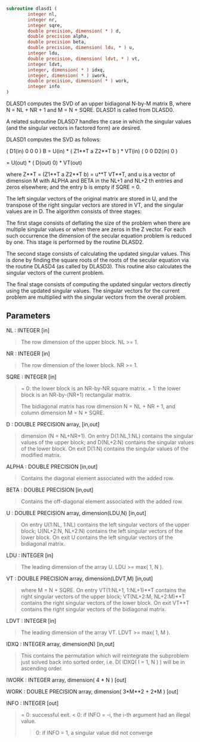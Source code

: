```fortran
subroutine dlasd1 (
        integer nl,
        integer nr,
        integer sqre,
        double precision, dimension( * ) d,
        double precision alpha,
        double precision beta,
        double precision, dimension( ldu, * ) u,
        integer ldu,
        double precision, dimension( ldvt, * ) vt,
        integer ldvt,
        integer, dimension( * ) idxq,
        integer, dimension( * ) iwork,
        double precision, dimension( * ) work,
        integer info
)
```

DLASD1 computes the SVD of an upper bidiagonal N-by-M matrix B,
where N = NL + NR + 1 and M = N + SQRE. DLASD1 is called from DLASD0.

A related subroutine DLASD7 handles the case in which the singular
values (and the singular vectors in factored form) are desired.

DLASD1 computes the SVD as follows:

( D1(in)    0    0       0 )
B = U(in) \* (   Z1\*\*T   a   Z2\*\*T    b ) \* VT(in)
(   0       0   D2(in)   0 )

= U(out) \* ( D(out) 0) \* VT(out)

where Z\*\*T = (Z1\*\*T a Z2\*\*T b) = u\*\*T VT\*\*T, and u is a vector of dimension M
with ALPHA and BETA in the NL+1 and NL+2 th entries and zeros
elsewhere; and the entry b is empty if SQRE = 0.

The left singular vectors of the original matrix are stored in U, and
the transpose of the right singular vectors are stored in VT, and the
singular values are in D.  The algorithm consists of three stages:

The first stage consists of deflating the size of the problem
when there are multiple singular values or when there are zeros in
the Z vector.  For each such occurrence the dimension of the
secular equation problem is reduced by one.  This stage is
performed by the routine DLASD2.

The second stage consists of calculating the updated
singular values. This is done by finding the square roots of the
roots of the secular equation via the routine DLASD4 (as called
by DLASD3). This routine also calculates the singular vectors of
the current problem.

The final stage consists of computing the updated singular vectors
directly using the updated singular values.  The singular vectors
for the current problem are multiplied with the singular vectors
from the overall problem.

## Parameters
NL : INTEGER [in]
> The row dimension of the upper block.  NL >= 1.

NR : INTEGER [in]
> The row dimension of the lower block.  NR >= 1.

SQRE : INTEGER [in]
> = 0: the lower block is an NR-by-NR square matrix.
> = 1: the lower block is an NR-by-(NR+1) rectangular matrix.
> 
> The bidiagonal matrix has row dimension N = NL + NR + 1,
> and column dimension M = N + SQRE.

D : DOUBLE PRECISION array, [in,out]
> dimension (N = NL+NR+1).
> On entry D(1:NL,1:NL) contains the singular values of the
> upper block; and D(NL+2:N) contains the singular values of
> the lower block. On exit D(1:N) contains the singular values
> of the modified matrix.

ALPHA : DOUBLE PRECISION [in,out]
> Contains the diagonal element associated with the added row.

BETA : DOUBLE PRECISION [in,out]
> Contains the off-diagonal element associated with the added
> row.

U : DOUBLE PRECISION array, dimension(LDU,N) [in,out]
> On entry U(1:NL, 1:NL) contains the left singular vectors of
> the upper block; U(NL+2:N, NL+2:N) contains the left singular
> vectors of the lower block. On exit U contains the left
> singular vectors of the bidiagonal matrix.

LDU : INTEGER [in]
> The leading dimension of the array U.  LDU >= max( 1, N ).

VT : DOUBLE PRECISION array, dimension(LDVT,M) [in,out]
> where M = N + SQRE.
> On entry VT(1:NL+1, 1:NL+1)\*\*T contains the right singular
> vectors of the upper block; VT(NL+2:M, NL+2:M)\*\*T contains
> the right singular vectors of the lower block. On exit
> VT\*\*T contains the right singular vectors of the
> bidiagonal matrix.

LDVT : INTEGER [in]
> The leading dimension of the array VT.  LDVT >= max( 1, M ).

IDXQ : INTEGER array, dimension(N) [in,out]
> This contains the permutation which will reintegrate the
> subproblem just solved back into sorted order, i.e.
> D( IDXQ( I = 1, N ) ) will be in ascending order.

IWORK : INTEGER array, dimension( 4 \* N ) [out]

WORK : DOUBLE PRECISION array, dimension( 3\*M\*\*2 + 2\*M ) [out]

INFO : INTEGER [out]
> = 0:  successful exit.
> < 0:  if INFO = -i, the i-th argument had an illegal value.
> > 0:  if INFO = 1, a singular value did not converge
